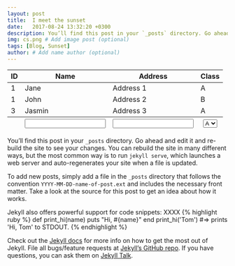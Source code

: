 ```yaml
---
layout: post
title:  I meet the sunset
date:   2017-08-24 13:32:20 +0300
description: You’ll find this post in your `_posts` directory. Go ahead and edit it and re-build the site to see your changes. # Add post description (optional)
img: cs.png # Add image post (optional)
tags: [Blog, Sunset]
author: # Add name author (optional)
---
```




<head>
  <!-- <link rel="stylesheet" href="//cdn.datatables.net/1.10.12/css/jquery.dataTables.min.css" /> -->
  <link rel="stylesheet" href="//maxcdn.bootstrapcdn.com/bootstrap/3.3.6/css/bootstrap.css" />
  <link rel="stylesheet" href="//cdnjs.cloudflare.com/ajax/libs/datatables/1.10.12/css/dataTables.bootstrap.min.css" />
  <link rel="stylesheet" href="https://cdn.datatables.net/responsive/2.1.0/css/responsive.bootstrap.min.css" type="text/css" />
  <link rel="stylesheet" href="https://cdn.datatables.net/buttons/1.2.1/css/buttons.bootstrap.min.css" type="text/css" />
  <link rel="stylesheet" href="style.css" />
</head>

  <div class="container-fluid">
    <table class="datatable table table-hover table-bordered">
      <thead>
        <tr>
          <th>ID</th>
          <th>Name</th>
          <th>Address</th>
          <th>Class</th>
        </tr>
      </thead>
      <tfoot>
        <tr>
          <th></th>
          <th>
            <input type="text" class="form-control input-sm filter-column">
          </th>
          <th>
            <input type="text" class="form-control input-sm filter-column" />
          </th>
          <th>
            <select class="form-control input-sm filter-column">
              <option value="A">A</option>
              <option value="B">B</option>
              <option value="B">C</option>
            </select>
          </th>
        </tr>
      </tfoot>
      <tbody>
        <tr>
          <td>1</td>
          <td>Jane</td>
          <td>Address 1</td>
          <td>A</td>
        </tr>
        <tr>
          <td>1</td>
          <td>John</td>
          <td>Address 2</td>
          <td>B</td>
        </tr>
        <tr>
          <td>3</td>
          <td>Jasmin</td>
          <td>Address 3</td>
          <td>A</td>
        </tr>
      </tbody>
    </table>
  </div>
  
  <script src="//code.jquery.com/jquery-1.11.3.min.js"></script>
  <script src="//cdn.datatables.net/1.10.12/js/jquery.dataTables.min.js"></script>
  <script src="//cdn.datatables.net/1.10.12/js/dataTables.bootstrap.min.js"></script>
  <!-- Responsive extension -->
  <script src="https://cdn.datatables.net/responsive/2.1.0/js/responsive.bootstrap.min.js"></script>
  <!-- Buttons extension -->
  <script src="//cdn.datatables.net/buttons/1.2.1/js/dataTables.buttons.min.js"></script>
  <script src="//cdn.datatables.net/buttons/1.2.1/js/buttons.bootstrap.min.js"></script>
  <script src="//cdnjs.cloudflare.com/ajax/libs/jszip/2.5.0/jszip.min.js"></script>
  <script src="//cdn.datatables.net/buttons/1.2.1/js/buttons.html5.min.js"></script>
  
  <script src="script.js"></script>

You’ll find this post in your `_posts` directory. Go ahead and edit it and re-build the site to see your changes. You can rebuild the site in many different ways, but the most common way is to run `jekyll serve`, which launches a web server and auto-regenerates your site when a file is updated.

To add new posts, simply add a file in the `_posts` directory that follows the convention `YYYY-MM-DD-name-of-post.ext` and includes the necessary front matter. Take a look at the source for this post to get an idea about how it works.

Jekyll also offers powerful support for code snippets:
XXXX
{% highlight ruby %}
def print_hi(name)
  puts "Hi, #{name}"
end
print_hi('Tom')
#=> prints 'Hi, Tom' to STDOUT.
{% endhighlight %}

Check out the [Jekyll docs][jekyll-docs] for more info on how to get the most out of Jekyll. File all bugs/feature requests at [Jekyll’s GitHub repo][jekyll-gh]. If you have questions, you can ask them on [Jekyll Talk][jekyll-talk].

[jekyll-docs]: https://jekyllrb.com/docs/home
[jekyll-gh]:   https://github.com/jekyll/jekyll
[jekyll-talk]: https://talk.jekyllrb.com/
